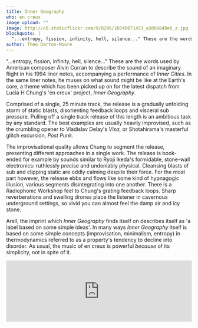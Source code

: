 ```yaml
---
title: Inner Geography
who: en creux
image_upload: ""
image: http://c6.staticflickr.com/9/8296/28740671453_a3d66849e6_z.jpg
blockquote: |
  "...entropy, fission, infinity, hell, silence..." These are the words used by American composer Alvin Curran to describe the sound of an imaginary flight in his 1994 liner notes, accompanying a performance of _Inner Cities_. In the same liner notes, he muses on what sound might be like at the Earth's core, a theme which has been picked up on for the latest dispatch from Lucia H Chung's 'en creux' project, _Inner Geography_.
author: Theo Darton-Moore
---
```

"...entropy, fission, infinity, hell, silence..." These are the words used by American composer Alvin Curran to describe the sound of an imaginary flight in his 1994 liner notes, accompanying a performance of _Inner Cities_. In the same liner notes, he muses on what sound might be like at the Earth's core, a theme which has been picked up on for the latest dispatch from Lucia H Chung's 'en creux' project, _Inner Geography_. 


Comprised of a single, 25 minute track, the release is a gradually unfolding storm of static blasts, disorienting feedback loops and visceral sub pressure. Pulling off a single track release of this length is an ambitious task by any standard. The best examples are usually heavily improvised, such as the crumbling opener to Vladislav Delay's  _Visa_, or Shotahirama's masterful glitch excursion,  _Post Punk_. 

The improvisational quality allows Chung to segment the release, presenting different approaches in a single work. The release is book-ended for example by sounds similar to Ryoji Ikeda's formidable, stone-wall electronics: ruthlessly precise and undeniably physical. Cleansing blasts of sub and clipping static are oddly calming despite their force. For the most part however, the release ebbs and flows like some kind of hypnagogic illusion, various segments disintegrating into one another. There is a Radiophonic Workshop feel to Chung's grating feedback loops. Sharp reverberations and swelling drones place the listener in  cavernous underground settings, so vivid you can almost feel the damp air and icy stone. 

Arell, the imprint which _Inner Geography_ finds itself on describes itself as 'a label based on some simple ideas'. In many ways _Inner Geography_ itself is based on some simple concepts (improvisation, minimalism, entropy) in thermodynamics referred to as a property's tendency to decline into disorder. As usual, the music of en creux is powerful _because_ of its simplicity, not in spite of it. 

<iframe width="100%" height="166" scrolling="no" frameborder="no" src="https://w.soundcloud.com/player/?url=https%3A//api.soundcloud.com/tracks/275938517&color=ff5500&auto_play=false&hide_related=false&show_comments=true&show_user=true&show_reposts=false"></iframe>